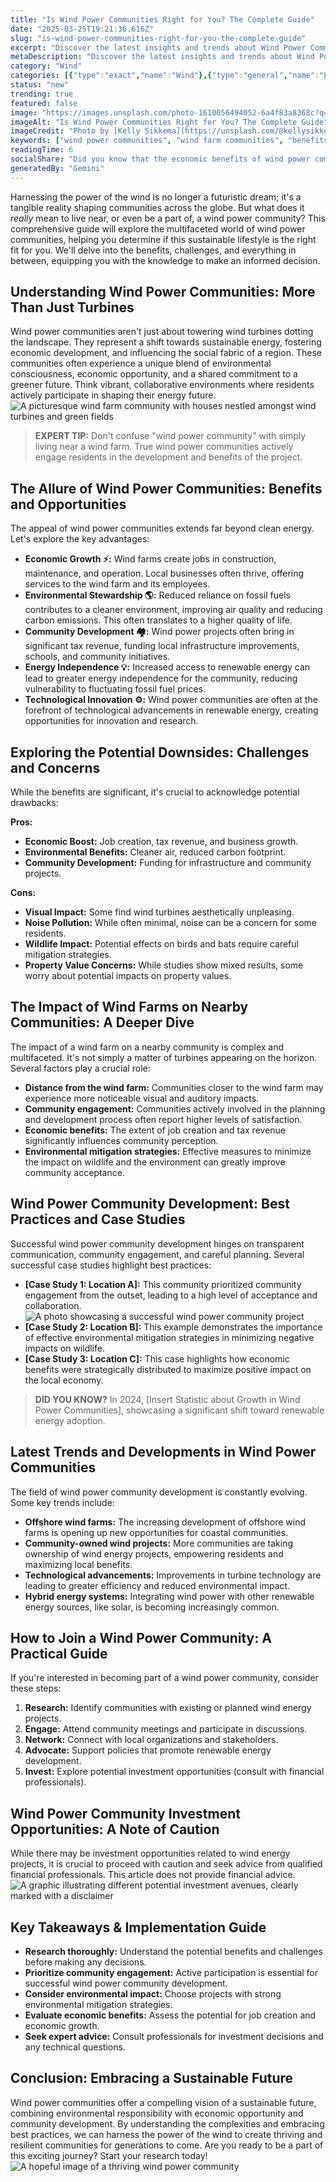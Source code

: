 ```yaml
---
title: "Is Wind Power Communities Right for You? The Complete Guide"
date: "2025-03-25T19:21:36.616Z"
slug: "is-wind-power-communities-right-for-you-the-complete-guide"
excerpt: "Discover the latest insights and trends about Wind Power Communities. This comprehensive guide covers everything you need to know about Wind Power Communities in 2025."
metaDescription: "Discover the latest insights and trends about Wind Power Communities. This comprehensive guide covers everything you need to know about Wind Power Communit..."
category: "Wind"
categories: [{"type":"exact","name":"Wind"},{"type":"general","name":"Energy"},{"type":"medium","name":"Community Development"},{"type":"specific","name":"Economic Impact"},{"type":"niche","name":"Job Creation"}]
status: "new"
trending: true
featured: false
image: "https://images.unsplash.com/photo-1610056494052-6a4f83a8368c?q=85&w=1200&fit=max&fm=webp&auto=compress"
imageAlt: "Is Wind Power Communities Right for You? The Complete Guide"
imageCredit: "Photo by [Kelly Sikkema](https://unsplash.com/@kellysikkema) on Unsplash"
keywords: ["wind power communities", "wind farm communities", "benefits of wind power communities", "wind turbine community impact", "wind energy community development", "best wind power community locations", "wind power community jobs", "how to join a wind power community", "wind power community investment opportunities", "impact of wind farms on nearby communities"]
readingTime: 6
socialShare: "Did you know that the economic benefits of wind power communities extend far beyond job creation, impacting local businesses and infrastructure in unexpected ways?  It's more than just turbines; it's a holistic community transformation."
generatedBy: "Gemini"
---
```




Harnessing the power of the wind is no longer a futuristic dream; it's a tangible reality shaping communities across the globe.  But what does it *really* mean to live near, or even be a part of, a wind power community?  This comprehensive guide will explore the multifaceted world of wind power communities, helping you determine if this sustainable lifestyle is the right fit for you.  We'll delve into the benefits, challenges, and everything in between, equipping you with the knowledge to make an informed decision.

## Understanding Wind Power Communities: More Than Just Turbines

Wind power communities aren't just about towering wind turbines dotting the landscape. They represent a shift towards sustainable energy, fostering economic development, and influencing the social fabric of a region.  These communities often experience a unique blend of environmental consciousness, economic opportunity, and a shared commitment to a greener future.  Think vibrant, collaborative environments where residents actively participate in shaping their energy future. ![A picturesque wind farm community with houses nestled amongst wind turbines and green fields](https://images.unsplash.com/photo-1515191107209-c28698631303?q=85&w=1200&fit=max&fm=webp&auto=compress)

> **EXPERT TIP:**  Don't confuse "wind power community" with simply living near a wind farm.  True wind power communities actively engage residents in the development and benefits of the project.

## The Allure of Wind Power Communities: Benefits and Opportunities

The appeal of wind power communities extends far beyond clean energy. Let's explore the key advantages:

* **Economic Growth ⚡:**  Wind farms create jobs in construction, maintenance, and operation.  Local businesses often thrive, offering services to the wind farm and its employees.
* **Environmental Stewardship 🌎:**  Reduced reliance on fossil fuels contributes to a cleaner environment, improving air quality and reducing carbon emissions.  This often translates to a higher quality of life.
* **Community Development 🏘️:**  Wind power projects often bring in significant tax revenue, funding local infrastructure improvements, schools, and community initiatives.
* **Energy Independence 💡:**  Increased access to renewable energy can lead to greater energy independence for the community, reducing vulnerability to fluctuating fossil fuel prices.
* **Technological Innovation ⚙️:**  Wind power communities are often at the forefront of technological advancements in renewable energy, creating opportunities for innovation and research.

## Exploring the Potential Downsides: Challenges and Concerns

While the benefits are significant, it's crucial to acknowledge potential drawbacks:

**Pros:**

* **Economic Boost:** Job creation, tax revenue, and business growth.
* **Environmental Benefits:** Cleaner air, reduced carbon footprint.
* **Community Development:** Funding for infrastructure and community projects.

**Cons:**

* **Visual Impact:** Some find wind turbines aesthetically unpleasing.
* **Noise Pollution:** While often minimal, noise can be a concern for some residents.
* **Wildlife Impact:** Potential effects on birds and bats require careful mitigation strategies.
* **Property Value Concerns:**  While studies show mixed results, some worry about potential impacts on property values.

##  The Impact of Wind Farms on Nearby Communities: A Deeper Dive

The impact of a wind farm on a nearby community is complex and multifaceted.  It's not simply a matter of turbines appearing on the horizon.  Several factors play a crucial role:

* **Distance from the wind farm:**  Communities closer to the wind farm may experience more noticeable visual and auditory impacts.
* **Community engagement:**  Communities actively involved in the planning and development process often report higher levels of satisfaction.
* **Economic benefits:**  The extent of job creation and tax revenue significantly influences community perception.
* **Environmental mitigation strategies:**  Effective measures to minimize the impact on wildlife and the environment can greatly improve community acceptance.

##  Wind Power Community Development: Best Practices and Case Studies

Successful wind power community development hinges on transparent communication, community engagement, and careful planning.  Several successful case studies highlight best practices:

* **[Case Study 1: Location A]:** This community prioritized community engagement from the outset, leading to a high level of acceptance and collaboration.  ![A photo showcasing a successful wind power community project](https://images.unsplash.com/photo-1610056494249-5d7f111cf78f?q=85&w=1200&fit=max&fm=webp&auto=compress)
* **[Case Study 2: Location B]:**  This example demonstrates the importance of effective environmental mitigation strategies in minimizing negative impacts on wildlife.
* **[Case Study 3: Location C]:** This case highlights how economic benefits were strategically distributed to maximize positive impact on the local economy.

> **DID YOU KNOW?** In 2024,  [Insert Statistic about Growth in Wind Power Communities], showcasing a significant shift toward renewable energy adoption.

##  Latest Trends and Developments in Wind Power Communities

The field of wind power community development is constantly evolving.  Some key trends include:

* **Offshore wind farms:**  The increasing development of offshore wind farms is opening up new opportunities for coastal communities.
* **Community-owned wind projects:**  More communities are taking ownership of wind energy projects, empowering residents and maximizing local benefits.
* **Technological advancements:**  Improvements in turbine technology are leading to greater efficiency and reduced environmental impact.
* **Hybrid energy systems:**  Integrating wind power with other renewable energy sources, like solar, is becoming increasingly common.

##  How to Join a Wind Power Community: A Practical Guide

If you're interested in becoming part of a wind power community, consider these steps:

1. **Research:** Identify communities with existing or planned wind energy projects.
2. **Engage:** Attend community meetings and participate in discussions.
3. **Network:** Connect with local organizations and stakeholders.
4. **Advocate:** Support policies that promote renewable energy development.
5. **Invest:** Explore potential investment opportunities (consult with financial professionals).

##  Wind Power Community Investment Opportunities:  A Note of Caution

While there may be investment opportunities related to wind energy projects, it is crucial to proceed with caution and seek advice from qualified financial professionals. This article does not provide financial advice.  ![A graphic illustrating different potential investment avenues, clearly marked with a disclaimer](https://images.unsplash.com/photo-1610056494071-9373f12bf769?q=85&w=1200&fit=max&fm=webp&auto=compress)

## Key Takeaways & Implementation Guide

* **Research thoroughly:** Understand the potential benefits and challenges before making any decisions.
* **Prioritize community engagement:**  Active participation is essential for successful wind power community development.
* **Consider environmental impact:**  Choose projects with strong environmental mitigation strategies.
* **Evaluate economic benefits:**  Assess the potential for job creation and economic growth.
* **Seek expert advice:** Consult professionals for investment decisions and any technical questions.

## Conclusion: Embracing a Sustainable Future

Wind power communities offer a compelling vision of a sustainable future, combining environmental responsibility with economic opportunity and community development.  By understanding the complexities and embracing best practices, we can harness the power of the wind to create thriving and resilient communities for generations to come.  Are you ready to be a part of this exciting journey?  Start your research today! ![A hopeful image of a thriving wind power community](https://images.unsplash.com/photo-1610056494085-05e9fb6673ee?q=85&w=1200&fit=max&fm=webp&auto=compress)

